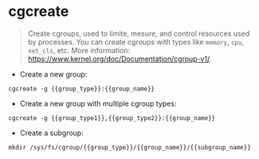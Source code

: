 # cgcreate

> Create cgroups, used to limite, mesure, and control resources used by processes.
> You can create cgroups with types like `memory`, `cpu`, `net_cls`, etc.
> More information: <https://www.kernel.org/doc/Documentation/cgroup-v1/>.

- Create a new group:

`cgcreate -g {{group_type}}:{{group_name}}`

- Create a new group with multiple cgroup types:

`cgcreate -g {{group_type1}},{{group_type2}}:{{group_name}}`

- Create a subgroup:

`mkdir /sys/fs/cgroup/{{group_type}}/{{group_name}}/{{subgroup_name}}`
